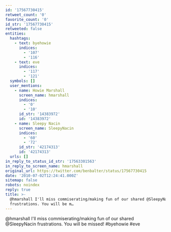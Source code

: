 ```yaml
---
id: '17567730415'
retweet_count: '0'
favorite_count: '0'
id_str: '17567730415'
retweeted: false
entities:
  hashtags:
    - text: byehowie
      indices:
        - '107'
        - '116'
    - text: eve
      indices:
        - '117'
        - '121'
  symbols: []
  user_mentions:
    - name: Howie Marshall
      screen_name: hmarshall
      indices:
        - '0'
        - '10'
      id_str: '14383972'
      id: '14383972'
    - name: Sleepy Nacin
      screen_name: SleepyNacin
      indices:
        - '60'
        - '72'
      id_str: '42174313'
      id: '42174313'
  urls: []
in_reply_to_status_id_str: '17563301563'
in_reply_to_screen_name: hmarshall
original_url: https://twitter.com/benbalter/status/17567730415
date: '2010-07-02T12:24:41.000Z'
sitemap: false
robots: noindex
reply: true
title: >-
  @hmarshall I'll miss commiserating/making fun of our shared @SleepyNacin
  frustrations. You will be m…
---
```


@hmarshall I'll miss commiserating/making fun of our shared @SleepyNacin frustrations. You will be missed! #byehowie #eve
